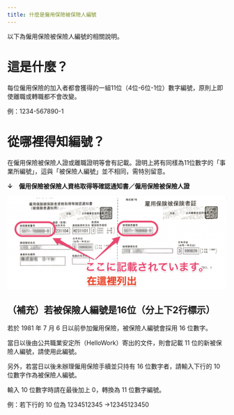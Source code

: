 ```yaml
---
title: 什麼是僱用保險被保險人編號
---
```

以下為僱用保險被保險人編號的相關說明。

# 這是什麼？

每位僱用保險的加入者都會獲得的一組11位（4位-6位-1位）數字編號，原則上即使離職或轉職都不會改變。

例：1234-567890-1

# 從哪裡得知編號？

在僱用保險被保險人證或離職證明等會有記載。證明上將有同樣為11位數字的「事業所編號」，這與「被保險人編號」並不相同，需特別留意。

**↓**　**僱用保險被保險人資格取得等確認通知書／僱用保險被保險人證**

![](./mceclip4.png)

## （補充）若被保險人編號是16位（分上下2行標示）

若於 1981 年 7 月 6 日以前參加僱用保險，被保險人編號會採用 16 位數字。

當日以後由公共職業安定所（HelloWork）寄出的文件，則會記載 11 位的新被保險人編號，請使用此編號。

另外，若當日以後未辦理僱用保險手續並只持有 16 位數字者，請輸入下行的 10 位數字作為被保險人編號。

輸入 10 位數字時請在最後加上 0，轉換為 11 位數字編號。

例：若下行的 10 位為 1234512345 →12345123450
